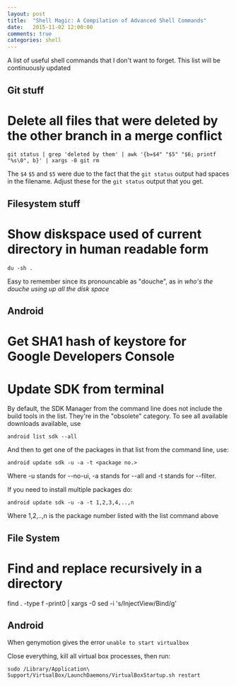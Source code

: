 ```yaml
---
layout: post
title:  "Shell Magic: A Compilation of Advanced Shell Commands"
date:   2015-11-02 12:00:00
comments: true
categories: shell
---
```


A list of useful shell commands that I don't want to forget. This list will be continuously updated

## Git stuff

# Delete all files that were deleted by the other branch in a merge conflict

`git status | grep 'deleted by them' | awk '{b=$4" "$5" "$6; printf "%s\0", b}' | xargs -0 git rm`

The `$4` `$5` and `$5` were due to the fact that the `git status` output had spaces in the filename. Adjust these for the `git status` output that you get.

## Filesystem stuff

# Show diskspace used of current directory in human readable form

`du -sh .`

Easy to remember since its pronouncable as "douche", as in _who's the douche using up all the disk space_


## Android

# Get SHA1 hash of keystore for Google Developers Console

# Update SDK from terminal

By default, the SDK Manager from the command line does not include the build tools in the list. They're in the "obsolete" category. To see all available downloads available, use

`android list sdk --all`

And then to get one of the packages in that list from the command line, use:

`android update sdk -u -a -t <package no.>`

Where -u stands for --no-ui, -a stands for --all and -t stands for --filter.

If you need to install multiple packages do:

`android update sdk -u -a -t 1,2,3,4,..,n`

Where 1,2,..,n is the package number listed with the list command above


## File System

# Find and replace recursively in a directory

find . -type f -print0 | xargs -0 sed -i 's/InjectView/Bind/g'

## Android

When genymotion gives the error `unable to start virtualbox`

Close everything, kill all virtual box processes, then run:

`sudo /Library/Application\ Support/VirtualBox/LaunchDaemons/VirtualBoxStartup.sh restart`
